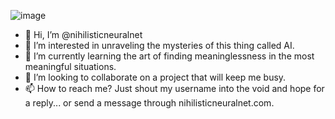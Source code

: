 ![image](https://github.com/nihilisticneuralnet/nihilisticneuralnet/assets/138315505/7e2afdf9-77c7-4e87-9448-fe7ce31275d4)
- 👋 Hi, I’m @nihilisticneuralnet
- 👀 I’m interested in unraveling the mysteries of this thing called AI.
- 🌱 I’m currently learning the art of finding meaninglessness in the most meaningful situations.
- 💞️ I’m looking to collaborate on a project that will keep me busy.
- 📫 How to reach me? Just shout my username into the void and hope for a reply... or send a message through nihilisticneuralnet.com.

<!---
nihilisticneuralnet/nihilisticneuralnet is a ✨ special ✨ repository because its `README.md` (this file) appears on your GitHub profile.
You can click the Preview link to take a look at your changes.
--->
